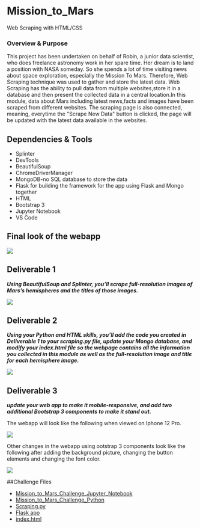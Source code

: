 # Mission_to_Mars
Web Scraping with HTML/CSS

### Overview & Purpose

This project has been undertaken on behalf of Robin, a junior data scientist, who does freelance astronomy work in her spare time. Her dream is to land a position with NASA someday. So she spends a lot of time visiting news about space exploration, especially the Mission To Mars. Therefore, Web Scraping technique was used to gather and store the latest data. Web Scraping has the ability to pull data from multiple websites,store it in a database and then present the collected data in a central location.In this module, data about Mars including latest news,facts and images have been scraped from different websites. The scraping page is also connected, meaning, everytime the "Scrape New Data" button is clicked, the page will be updated with the latest data available in the websites.

## Dependencies & Tools
- Splinter
- DevTools
- BeautifulSoup
- ChromeDriverManager
- MongoDB-no SQL database to store the data
- Flask for building the framework for the app using Flask and Mongo together
- HTML
- Bootstrap 3
- Jupyter Notebook
- VS Code

## Final look of the webapp

![](images/webpage_view.png)

## Deliverable 1

***Using BeautifulSoup and Splinter, you’ll scrape full-resolution images of Mars’s hemispheres and the titles of those images.***

![](images/delv_1_image.png)

## Deliverable 2

***Using your Python and HTML skills, you’ll add the code you created in Deliverable 1 to your scraping.py file, update your Mongo database, and modify your index.html file so the webpage contains all the information you collected in this module as well as the full-resolution image and title for each hemisphere image.***

![](images/delv_2.png)

## Deliverable 3

***update your web app to make it mobile-responsive, and add two additional Bootstrap 3 components to make it stand out.***

The webapp will look like the following when viewed on Iphone 12 Pro.

![](images/webpage_mobile_view.png)

Other changes in the webapp using ootstrap 3 components look like the following after adding the background picture, changing the button elements and changing the font color.

![](images/dev_3_changes.png)

##Challenge Files
- [Mission_to_Mars_Challenge_Jupyter_Notebook](https://github.com/Sukanya807/Mission_to_Mars/blob/main/Mission_to_Mars_Challenge.ipynb)
- [Mission_to_Mars_Challenge_Python](https://github.com/Sukanya807/Mission_to_Mars/blob/main/Mission_to_Mars_Challenge.py)
- [Scraping.py](https://github.com/Sukanya807/Mission_to_Mars/blob/main/scraping.py)
- [Flask app](https://github.com/Sukanya807/Mission_to_Mars/blob/main/app.py)
- [index.html](https://github.com/Sukanya807/Mission_to_Mars/blob/main/templates/index.html)
